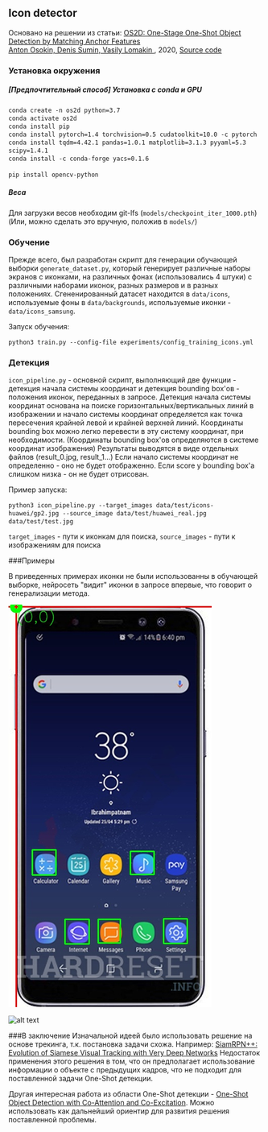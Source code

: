 ## Icon detector

Основано на решении из статьи:  [OS2D: One-Stage One-Shot Object Detection by Matching Anchor Features  
Anton Osokin, Denis Sumin, Vasily Lomakin  ](https://arxiv.org/pdf/2003.06800.pdf), 2020,
[Source code](https://github.com/aosokin/os2d)

### Установка окружения
##### [Предпочтительный способ] Установка с conda и GPU
```
conda create -n os2d python=3.7
conda activate os2d
conda install pip
conda install pytorch=1.4 torchvision=0.5 cudatoolkit=10.0 -c pytorch
conda install tqdm=4.42.1 pandas=1.0.1 matplotlib=3.1.3 pyyaml=5.3 scipy=1.4.1
conda install -c conda-forge yacs=0.1.6

pip install opencv-python
```

##### Веса
Для загрузки весов необходим git-lfs (`models/checkpoint_iter_1000.pth`)
(Или, можно сделать это вручную, положив в `models/`)

### Обучение
Прежде всего, был разработан скрипт для генерации обучающей выборки `generate_dataset.py`,
который генерирует различные наборы экранов с иконками, на различных фонах (использовались 4 штуки)
с различными наборами иконок, разных размеров и в разных положениях.
Сгененированный датасет находится в `data/icons`, используемые фоны в `data/backgrounds`,
используемые иконки - `data/icons_samsung`.

Запуск обучения:
```
python3 train.py --config-file experiments/config_training_icons.yml
``` 

### Детекция
`icon_pipeline.py` - основной скрипт, выполняющий две функции - 
детекция начала системы координат и детекция bounding box'ов - положения иконок, переданных в запросе.
Детекция начала системы координат основана на поиске горизонтальных/вертикальных линий в изображении и 
начало системы координат определяется как точка пересечения крайней левой и крайней верхней линий.
Координаты bounding box можно легко перевести в эту систему координат, при необходимости.
(Координаты bounding box'ов определяются в системе координат изображения)
Результаты выводятся в виде отдельных файлов (result_0.jpg, result_1...)
Если начало системы координат не определенно - оно не будет отображенно.
Если score у bounding box'a слишком низка - он не будет отрисован.

Пример запуска:
```
python3 icon_pipeline.py --target_images data/test/icons-huawei/gp2.jpg --source_image data/test/huawei_real.jpg data/test/test.jpg
```
`target_images` - пути к иконкам для поиска,
`source_images` - пути к изображениям для поиска

###Примеры

В приведенных примерах иконки не были использованны в обучающей выборке, 
нейросеть "видит" иконки в запросе впервые,
что говорит о генерализации метода.

![alt text](result_samsung.jpg) 

![alt text](result_real.jpg) 

###В заключение
Изначальной идеей было использовать решение на основе трекинга, т.к. постановка задачи схожа. Например:
[SiamRPN++: Evolution of Siamese Visual Tracking with Very Deep Networks](https://arxiv.org/pdf/1812.11703v1.pdf)
Недостаток применения этого решения в том, что он предполагает использование информации о объекте с предыдущих кадров,
 что не подходит для поставленной задачи One-Shot детекции.

Другая интересная работа из области One-Shot детекции - 
[One-Shot Object Detection with Co-Attention and Co-Excitation](https://arxiv.org/pdf/1911.12529.pdf). 
Можно использовать как дальнейший ориентир для развития решения поставленной проблемы.